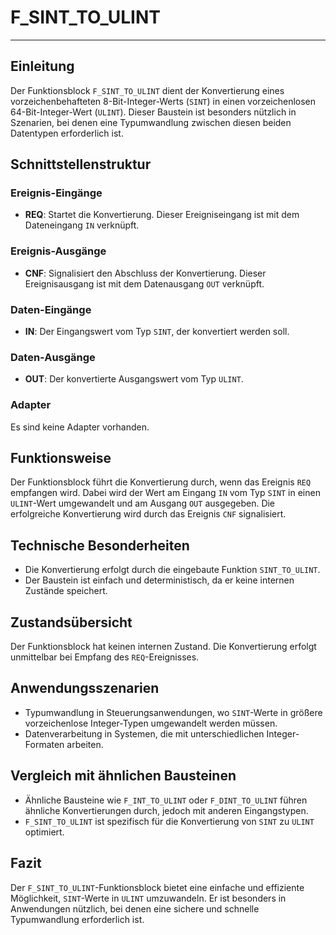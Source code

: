 # F_SINT_TO_ULINT

* * * * * * * * * *
## Einleitung
Der Funktionsblock `F_SINT_TO_ULINT` dient der Konvertierung eines vorzeichenbehafteten 8-Bit-Integer-Werts (`SINT`) in einen vorzeichenlosen 64-Bit-Integer-Wert (`ULINT`). Dieser Baustein ist besonders nützlich in Szenarien, bei denen eine Typumwandlung zwischen diesen beiden Datentypen erforderlich ist.

## Schnittstellenstruktur

### **Ereignis-Eingänge**
- **REQ**: Startet die Konvertierung. Dieser Ereigniseingang ist mit dem Dateneingang `IN` verknüpft.

### **Ereignis-Ausgänge**
- **CNF**: Signalisiert den Abschluss der Konvertierung. Dieser Ereignisausgang ist mit dem Datenausgang `OUT` verknüpft.

### **Daten-Eingänge**
- **IN**: Der Eingangswert vom Typ `SINT`, der konvertiert werden soll.

### **Daten-Ausgänge**
- **OUT**: Der konvertierte Ausgangswert vom Typ `ULINT`.

### **Adapter**
Es sind keine Adapter vorhanden.

## Funktionsweise
Der Funktionsblock führt die Konvertierung durch, wenn das Ereignis `REQ` empfangen wird. Dabei wird der Wert am Eingang `IN` vom Typ `SINT` in einen `ULINT`-Wert umgewandelt und am Ausgang `OUT` ausgegeben. Die erfolgreiche Konvertierung wird durch das Ereignis `CNF` signalisiert.

## Technische Besonderheiten
- Die Konvertierung erfolgt durch die eingebaute Funktion `SINT_TO_ULINT`.
- Der Baustein ist einfach und deterministisch, da er keine internen Zustände speichert.

## Zustandsübersicht
Der Funktionsblock hat keinen internen Zustand. Die Konvertierung erfolgt unmittelbar bei Empfang des `REQ`-Ereignisses.

## Anwendungsszenarien
- Typumwandlung in Steuerungsanwendungen, wo `SINT`-Werte in größere vorzeichenlose Integer-Typen umgewandelt werden müssen.
- Datenverarbeitung in Systemen, die mit unterschiedlichen Integer-Formaten arbeiten.

## Vergleich mit ähnlichen Bausteinen
- Ähnliche Bausteine wie `F_INT_TO_ULINT` oder `F_DINT_TO_ULINT` führen ähnliche Konvertierungen durch, jedoch mit anderen Eingangstypen.
- `F_SINT_TO_ULINT` ist spezifisch für die Konvertierung von `SINT` zu `ULINT` optimiert.

## Fazit
Der `F_SINT_TO_ULINT`-Funktionsblock bietet eine einfache und effiziente Möglichkeit, `SINT`-Werte in `ULINT` umzuwandeln. Er ist besonders in Anwendungen nützlich, bei denen eine sichere und schnelle Typumwandlung erforderlich ist.